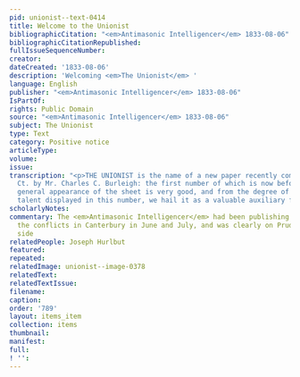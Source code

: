 ```yaml
---
pid: unionist--text-0414
title: Welcome to the Unionist
bibliographicCitation: "<em>Antimasonic Intelligencer</em> 1833-08-06"
bibliographicCitationRepublished: 
fullIssueSequenceNumber: 
creator: 
dateCreated: '1833-08-06'
description: 'Welcoming <em>The Unionist</em> '
language: English
publisher: "<em>Antimasonic Intelligencer</em> 1833-08-06"
IsPartOf: 
rights: Public Domain
source: "<em>Antimasonic Intelligencer</em> 1833-08-06"
subject: The Unionist
type: Text
category: Positive notice
articleType: 
volume: 
issue: 
transcription: "<p>THE UNIONIST is the name of a new paper recently commenced in Brooklym,
  Ct. by Mr. Charles C. Burleigh: the first number of which is now before us. The
  general appearance of the sheet is very good, and from the degree of candor and
  talent displayed in this number, we hail it as a valuable auxiliary for equal rights.</p>"
scholarlyNotes: 
commentary: The <em>Antimasonic Intelligencer</em> had been publishing material about
  the conflicts in Canterbury in June and July, and was clearly on Prudence Crandall's
  side
relatedPeople: Joseph Hurlbut
featured: 
repeated: 
relatedImage: unionist--image-0378
relatedText: 
relatedTextIssue: 
filename: 
caption: 
order: '789'
layout: items_item
collection: items
thumbnail: 
manifest: 
full: 
! '': 
---
```

